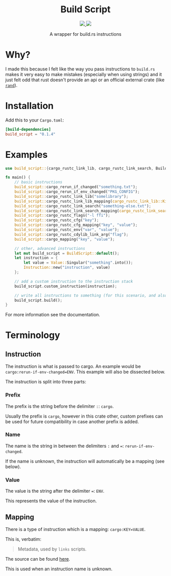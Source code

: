 <div align="center">
    <h1><b>Build Script</b></h1>
    <a href="https://www.crates.io/crates/build_script">
        <img src="https://img.shields.io/crates/v/build_script.svg">
    </a>
    <a href="https://www.docs.rs/build_script">
        <img src="https://docs.rs/build_script/badge.svg">
    </a>
    <p>A wrapper for build.rs instructions</p>
</div>

# Why?
I made this because I felt like the way you pass instructions to `build.rs` makes it very easy to make mistakes 
(especially when using strings) and it just felt odd that rust doesn't provide an api or an official external crate 
(like [`rand`](https://crates.io/crates/rand)).

# Installation
Add this to your `Cargo.toml`:
```toml
[build-dependencies]
build_script = "0.1.4"
```

# Examples
```rust
use build_script::{cargo_rustc_link_lib, cargo_rustc_link_search, BuildScript, Instruction, Value};

fn main() {
    // basic instructions    
    build_script::cargo_rerun_if_changed("something.txt");
    build_script::cargo_rerun_if_env_changed("PKG_CONFIG");
    build_script::cargo_rustc_link_lib("somelibrary");
    build_script::cargo_rustc_link_lib_mapping(cargo_rustc_link_lib::Kind::DynamicLibrary, "somelibrary");
    build_script::cargo_rustc_link_search("something-else.txt");
    build_script::cargo_rustc_link_search_mapping(cargo_rustc_link_search::Kind::Crate, "something-else.txt");
    build_script::cargo_rustc_flags("-l ffi");
    build_script::cargo_rustc_cfg("key");
    build_script::cargo_rustc_cfg_mapping("key", "value");
    build_script::cargo_rustc_env("var", "value");
    build_script::cargo_rustc_cdylib_link_arg("flag");
    build_script::cargo_mapping("key", "value");

    // other, advanced instructions    
    let mut build_script = BuildScript::default();
    let instruction = {
        let value = Value::Singular("something".into());
        Instruction::new("instruction", value)
    };

    // add a custom instruction to the instruction stack    
    build_script.custom_instruction(instruction);

    // write all instructions to something (for this scenario, and also usually, its stdout)    
    build_script.build();
}
```

For more information see the documentation.

# Terminology
## Instruction
The instruction is what is passed to cargo. An example would be `cargo:rerun-if-env-changed=ENV`. This example will
also be dissected below.

The instruction is split into three parts:
### Prefix
The prefix is the string before the delimiter `:`: `cargo`.

Usually the prefix is `cargo`, however in this crate other, custom prefixes can be used for future compatibility in case
another prefix is added.

### Name
The name is the string in between the delimiters `:` and `=`: `rerun-if-env-changed`.

If the name is unknown, the instruction will automatically be a mapping (see below).
### Value
The value is the string after the delimiter `=`: `ENV`.

This represents the value of the instruction.
## Mapping
There is a type of instruction which is a mapping: `cargo:KEY=VALUE`.

This is, verbatim:

> Metadata, used by `links` scripts.

The source can be found [here](https://doc.rust-lang.org/cargo/reference/build-scripts.html).

This is used when an instruction name is unknown.
